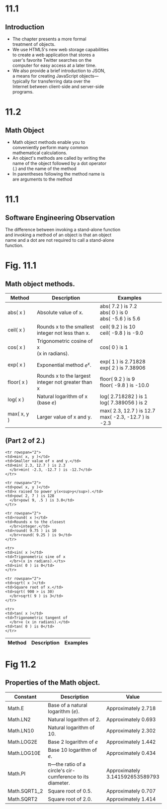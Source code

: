 
# 11.1
## Introduction

<ul>
  <li>The chapter presents a more formal
    </br>treatment of objects.</li>
  <li>We use HTML5's new web storage capabilities
    </br>to create a web application that stores a
    </br>user's favorite Twitter searches on the
    </br>computer for easy access at a later time.</li>
  <li>We also provide a brief introduction to JSON,
    </br>a means for creating JavaScript objects&#8212;
    </br>typically for transferring data over the
    </br>Internet between client-side and server-side
    </br>programs.</li>
</ul>

# 11.2
## Math Object

<ul>
  <li>Math object methods enable you to
    </br>conveniently perform many common
    </br>mathematical calculations.</li>
  <li>An object's methods are called by writing the
    </br>name of the object followed by a dot operator
    </br>(.) and the name of the method</li>
  <li>In parentheses following the method name is
    </br>are arguments to the method</li>
</ul>

# 11.1
## Software Engineering Observation

<div>
  <p>The difference between invoking a stand-alone function
    </br>and invoking a method of an object is that an object
    </br>name and a dot are not required to call a stand-alone
    </br>function.</p>
  </div>

# Fig. 11.1
## Math object methods.

<table>
  <thead>
    <tr>
      <th>Method</th>
      <th>Description</th>
      <th>Examples</th>
    </tr>
  </thead>
  
  <tr rowspan="3">
  <td>abs( x )</td>
  <td>Absolute value of x.</td>
  <td>abs( 7.2 ) is 7.2
    </br>abs( 0 ) is 0
    </br>abs( -5.6 ) is 5.6</td>
  </tr>
  
  <tr rowspan="2">
  <td>ceil( x )</td>
  <td>Rounds x to the smallest
    </br>integer not less than x.</td>
  <td>ceil( 9.2 ) is 10
    </br>ceil( -9.8 ) is -9.0</td>
  </tr>
  
  <tr>
  <td>cos( x )</td>
  <td>Trigonometric cosine of x
    </br>(x in radians).</td>
  <td>cos( 0 ) is 1</td>
  </tr>
  
  <tr rowspan="2">
  <td>exp( x )</td>
  <td>Exponential method <i>e<sup>x</sup></i>.</td>
  <td>exp( 1 ) is 2.71828
    </br>exp( 2 ) is 7.38906</td>
  </tr>
  
  <tr rowspan="2">
  <td>floor( x )</td>
  <td>Rounds x to the largest
    </br>integer not greater than x</td>
  <td>floor( 9.2 ) is 9
    </br>floor( -9.8 ) is -10.0</td>
  </tr>
  
  <tr rowspan="2">
  <td>log( x )</td>
  <td>Natural logarithm of x
    </br>(base <i>e</i>)</td>
  <td>log( 2.718282 ) is 1
    </br>log( 7.389056 ) is 2</td>
  </tr>
  
  <tr rowspan="2">
  <td>max( x, y )</td>
  <td>Larger value of x and y.</td>
  <td>max( 2.3, 12.7 ) is 12.7
    </br>max( -2.3, -12.7 ) is -2.3</td>
  </tr>
</table>

## (Part 2 of 2.)

<table>
  <thead>
    <tr>
      <th>Method</th>
      <th>Description</th>
      <th>Examples</th>
    </tr>
    
    <tr rowspan="2">
    <td>min( x, y )</td>
    <td>Smaller value of x and y.</td>
    <td>min( 2.3, 12.7 ) is 2.3
      </br>min( -2.3, -12.7 ) is -12.7</td>
    </tr>
    
    <tr rowspan="2">
    <td>pow( x, y )</td>
    <td>x raised to power y(x<sup>y</sup>).</td>
    <td>pow( 2, 7 ) is 128
      </br>pow( 9, .5 ) is 3.0</td>
    </tr>
    
    <tr rowspan="2">
    <td>round( x )</td>
    <td>Rounds x to the closest
      </br>integer.</td>
    <td>round( 9.75 ) is 10
      </br>round( 9.25 ) is 9</td>
    </tr>
    
    <tr>
    <td>sin( x )</td>
    <td>Trigonometric sine of x
      </br>(x in radians).</ts>
    <td>sin( 0 ) is 0</td>
    </tr>
    
    <tr rowspan="2">
    <td>sqrt( x )</td>
    <td>Square root of x.</td>
    <td>sqrt( 900 > is 30)
      </br>sqrt( 9 ) is 3</td>
    </tr>
    
    <tr>
    <td>tan( x )</td>
    <td>Trigonometric tangent of
      </br>x (x in radians).</td>
    <td>tan( 0 ) is 0</td>
    </tr>
</table>

# Fig 11.2
## Properties of the Math object.

<table>
  <thead>
    <tr>
      <th>Constant</th>
      <th>Description</th>
      <th>Value</th>
  </thead>
  
  <tr>
  <td>Math.E</td>
  <td>Base of a natural logarithm (<i>e</i>).</td>
  <td>Approximately 2.718</td>
  </tr>
  
  <tr>
  <td>Math.LN2</td>
  <td>Natural logarithm of 2.</td>
  <td>Approximately 0.693</td>
  </tr>
  
  <tr>
  <td>Math.LN10</td>
  <td>Natural logarithm of 10.</td>
  <td>Approximately 2.302</td>
  </tr>
  
  <tr>
  <td>Math.LOG2E</td>
  <td>Base 2 logarithm of <i>e</i></td>
  <td>Approximately 1.442</td>
  </tr>
  
  <tr>
  <td>Math.LOG10E</td>
  <td>Base 10 logarithm of <i>e</i>.</td>
  <td>Approximately 0.434</td>
  </tr>
  
  <tr>
  <td>Math.PI</td>
  <td>&pi;&#8212;the ratio of a circle's cir-
    </br>cumference to its diameter.</td>
  <td>Approximately
    </br>3.141592653589793</td>
  </tr>
  
  <tr>
  <td>Math.SQRT1_2</td>
  <td>Square root of 0.5.</td>
  <td>Approximately 0.707</td>
  </tr>
  
  <tr>
  <td>Math.SQRT2</td>
  <td>Square root of 2.0.</td>
  <td>Approximately 1.414</td>
  </tr>
</table>

